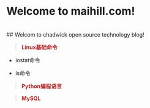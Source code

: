 # Welcome to maihill.com!
<br />
## Welcom to chadwick open source technology blog!
<br />

>****<font color=#B22222>Linux基础命令****</font>

- iostat命令

- ls命令

    
  

>****<font color=#B22222>Python编程语言****</font>

>****<font color=#B22222>MySQL****</font>